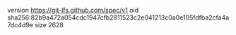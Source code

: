 version https://git-lfs.github.com/spec/v1
oid sha256:82b9a472a054cdc1947cfb2811523c2e041213c0a0e105fdfba2cfa4a7dc4d9e
size 2628
